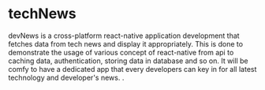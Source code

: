 # techNews
devNews is a cross-platform react-native application development that fetches data from tech news and display it appropriately.
This is done to demonstrate the usage of various concept of react-native from api to caching data, authentication, storing data
in database and so on. It will be comfy to have a dedicated app that every developers can key in for all latest technology and 
developer's news. .

